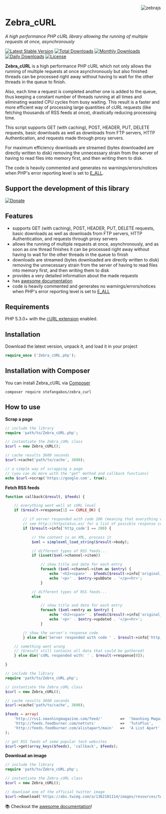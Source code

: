 <img src="https://github.com/stefangabos/zebrajs/blob/master/docs/images/logo.png" alt="zebrajs" align="right">

# Zebra_cURL

*A high performance PHP cURL library allowing the running of multiple requests at once, asynchronously*

[![Latest Stable Version](https://poser.pugx.org/stefangabos/zebra_curl/v/stable)](https://packagist.org/packages/stefangabos/zebra_curl) [![Total Downloads](https://poser.pugx.org/stefangabos/zebra_curl/downloads)](https://packagist.org/packages/stefangabos/zebra_curl) [![Monthly Downloads](https://poser.pugx.org/stefangabos/zebra_curl/d/monthly)](https://packagist.org/packages/stefangabos/zebra_curl) [![Daily Downloads](https://poser.pugx.org/stefangabos/zebra_curl/d/daily)](https://packagist.org/packages/stefangabos/zebra_curl) [![License](https://poser.pugx.org/stefangabos/zebra_curl/license)](https://packagist.org/packages/stefangabos/zebra_curl)

**Zebra_cURL** is a high performance PHP cURL which not only allows the running of multiple requests at once asynchronously but also finished threads can be processed right away without having to wait for the other threads in the queue to finish.

Also, each time a request is completed another one is added to the queue, thus keeping a constant number of threads running at all times and eliminating wasted CPU cycles from busy waiting. This result is a faster and more efficient way of processing large quantities of cURL requests (like fetching thousands of RSS feeds at once), drastically reducing processing time.

This script supports GET (with caching), POST, HEADER, PUT, DELETE requests, basic downloads as well as downloads from FTP servers, HTTP Authentication, and requests made through proxy servers.

For maximum efficiency downloads are streamed (bytes downloaded are directly written to disk) removing the unnecessary strain from the server of having to read files into memory first, and then writing them to disk.

The code is heavily commented and generates no warnings/errors/notices when PHP's error reporting level is set to [E_ALL](http://www.php.net/manual/en/function.error-reporting.php).

## Support the development of this library

[![Donate](https://img.shields.io/badge/Be%20kind%20%7C%20Donate%20$3%20with%20-%20PayPal%20-brightgreen.svg)](https://www.paypal.com/cgi-bin/webscr?cmd=_s-xclick&hosted_button_id=W6MCFT65DRN64)

## Features

- supports GET (with caching), POST, HEADER, PUT, DELETE requests, basic downloads as well as downloads from FTP servers, HTTP Authentication, and requests through proxy servers
- allows the running of multiple requests at once, asynchronously, and as soon as one thread finishes it can be processed right away without having to wait for the other threads in the queue to finish
- downloads are streamed (bytes downloaded are directly written to disk) removing the unnecessary strain from the server of having to read files into memory first, and then writing them to disk
- provides a very detailed information about the made requests
- has [awesome documentation](https://stefangabos.github.io/Zebra_cURL/Zebra_cURL/Zebra_cURL.html)
- code is heavily commented and generates no warnings/errors/notices when PHP's error reporting level is set to [E_ALL](http://www.php.net/manual/en/function.error-reporting.php)

## Requirements

PHP 5.3.0+ with the [cURL extension](http://www.php.net/manual/en/curl.installation.php) enabled.

## Installation

Download the latest version, unpack it, and load it in your project

```php
require_once ('Zebra_cURL.php');
```

## Installation with Composer

You can install Zebra_cURL via [Composer](https://packagist.org/packages/stefangabos/zebra_curl)

```
composer require stefangabos/zebra_curl
```

## How to use

**Scrap a page**

```php
// include the library
require 'path/to/Zebra_cURL.php';

// instantiate the Zebra_cURL class
$curl = new Zebra_cURL();

// cache results 3600 seconds
$curl->cache('path/to/cache', 3600);

// a simple way of scrapping a page
// (you can do more with the "get" method and callback functions)
echo $curl->scrap('https://google.com', true);
```

**Fetch RSS feeds**

```php
function callback($result, $feeds) {

    // everything went well at cURL level
    if ($result->response[1] == CURLE_OK) {

        // if server responded with code 200 (meaning that everything went well)
        // see http://httpstatus.es/ for a list of possible response codes
        if ($result->info['http_code'] == 200) {

            // the content is an XML, process it
            $xml = simplexml_load_string($result->body);

            // different types of RSS feeds...
            if (isset($xml->channel->item))

                // show title and date for each entry
                foreach ($xml->channel->item as $entry) {
                    echo '<h2><span>' . $feeds[$result->info['original_url']] . '</span> [' . $entry->title . '](' . $entry->link . ')</h2>';
                    echo '<p>' . $entry->pubDate . '</p><hr>';
                }

            // different types of RSS feeds...
            else

                // show title and date for each entry
                foreach ($xml->entry as $entry) {
                    echo '<h2><span>' . $feeds[$result->info['original_url']] . '</span> [' . $entry->title . '](' . $entry->link['href'] . ')</h2>';
                    echo '<p>' . $entry->updated . '</p><hr>';
                }

        // show the server's response code
        } else die('Server responded with code ' . $result->info['http_code']);

    // something went wrong
    // ($result still contains all data that could be gathered)
    } else die('cURL responded with: ' . $result->response[0]);

}

// include the library
require 'path/to/Zebra_cURL.php';

// instantiate the Zebra_cURL class
$curl = new Zebra_cURL();

// cache results 3600 seconds
$curl->cache('path/to/cache', 3600);

$feeds = array(
    'http://rss1.smashingmagazine.com/feed/'        =>  'Smashing Magazine',
    'http://feeds.feedburner.com/nettuts'           =>  'TutsPlus',
    'http://feeds.feedburner.com/alistapart/main'   =>  'A List Apart',
);

// get RSS feeds of some popular tech websites
$curl->get(array_keys($feeds), 'callback', $feeds);
```

**Download an image**

```php
// include the library
require 'path/to/Zebra_cURL.php';

// instantiate the Zebra_cURL class
$curl = new Zebra_cURL();

// download one of the official twitter image
$curl->download('https://abs.twimg.com/a/1362101114/images/resources/twitter-bird-callout.png', 'cache');
```

:books: Checkout the [awesome documentation](https://stefangabos.github.io/Zebra_cURL/Zebra_cURL/Zebra_cURL.html)!